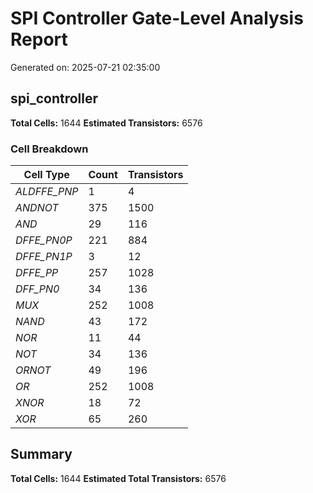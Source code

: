 # SPI Controller Gate-Level Analysis Report

Generated on: 2025-07-21 02:35:00

## spi_controller

**Total Cells:** 1644
**Estimated Transistors:** 6576

### Cell Breakdown

| Cell Type | Count | Transistors |
|-----------|-------|-------------|
| _ALDFFE_PNP_ | 1 | 4 |
| _ANDNOT_ | 375 | 1500 |
| _AND_ | 29 | 116 |
| _DFFE_PN0P_ | 221 | 884 |
| _DFFE_PN1P_ | 3 | 12 |
| _DFFE_PP_ | 257 | 1028 |
| _DFF_PN0_ | 34 | 136 |
| _MUX_ | 252 | 1008 |
| _NAND_ | 43 | 172 |
| _NOR_ | 11 | 44 |
| _NOT_ | 34 | 136 |
| _ORNOT_ | 49 | 196 |
| _OR_ | 252 | 1008 |
| _XNOR_ | 18 | 72 |
| _XOR_ | 65 | 260 |

## Summary

**Total Cells:** 1644
**Estimated Total Transistors:** 6576
